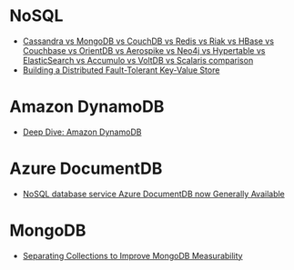 NoSQL
=====
* [Cassandra vs MongoDB vs CouchDB vs Redis vs Riak vs HBase vs Couchbase vs OrientDB vs Aerospike vs Neo4j vs Hypertable vs ElasticSearch vs Accumulo vs VoltDB vs Scalaris comparison](http://kkovacs.eu/cassandra-vs-mongodb-vs-couchdb-vs-redis)
* [Building a Distributed Fault-Tolerant Key-Value Store](http://blog.fourthbit.com/2015/04/12/building-a-distributed-fault-tolerant-key-value-store#.VS7k6ien4Cs.hackernews)

# Amazon DynamoDB
* [Deep Dive: Amazon DynamoDB](http://www.slideshare.net/AmazonWebServices/deep-dive-amazon-dynamodb)

# Azure DocumentDB
* [NoSQL database service Azure DocumentDB now Generally Available](http://azure.microsoft.com/blog/2015/04/08/nosql-database-service-azure-documentdb-now-generally-available)

# MongoDB
* [Separating Collections to Improve MongoDB Measurability](https://blog.compose.io/separating-collections-to-improve-mongodb-measurability/)